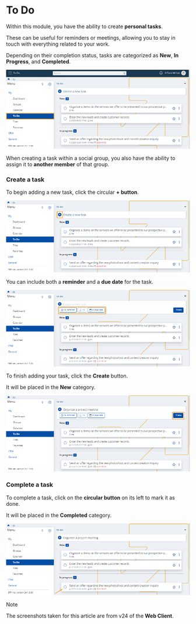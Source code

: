 # To Do

Within this module, you have the ability to create **personal tasks**. 

These can be useful for reminders or meetings, allowing you to stay in touch with everything related to your work. 

Depending on their completion status, tasks are categorized as **New**, **In Progress**, and **Completed**.

![Express](pictures/ToDo_view.png)

When creating a task within a social group, you also have the ability to assign it to **another member** of that group.

### Create a task

To begin adding a new task, click the circular **+ button**.

![Express](pictures/ToDo_Create.png)

You can include both a **reminder** and a **due date** for the task.

![Express](pictures/ToDo_Reminder_duedate.png)

To finish adding your task, click the **Create** button. 

It will be placed in the **New** category.

![Express](pictures/ToDo_create_button.png)

### Complete a task

To complete a task, click on the **circular button** on its left to mark it as done. 

It will be placed in the **Completed** category.

![Express](pictures/ToDo_done.png)



> [!NOTE]
> The screenshots taken for this article are from v24 of the **Web Client**.
